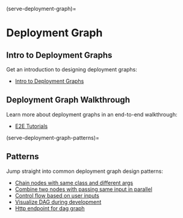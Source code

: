 (serve-deployment-graph)=

# Deployment Graph

## Intro to Deployment Graphs

Get an introduction to designing deployment graphs:

- [Intro to Deployment Graphs](serve-intro-to-deployment-graphs)

## Deployment Graph Walkthrough

Learn more about deployment graphs in an end-to-end walkthrough:

- [E2E Tutorials](./deployment-graph/deployment_graph_e2e_tutorial.md)

(serve-deployment-graph-patterns)=
## Patterns

Jump straight into common deployment graph design patterns:

- [Chain nodes with same class and different args](deployment-graph/chain_nodes_same_class_different_args.md)
- [Combine two nodes with passing same input in parallel](deployment-graph/combine_two_nodes_with_passing_input_parallel.md)
- [Control flow based on user inputs](deployment-graph/control_flow_based_on_user_inputs.md)
- [Visualize DAG during development](deployment-graph/visualize_dag_during_development.md)
- [Http endpoint for dag graph](deployment-graph/http_endpoint_for_dag_graph.md)
